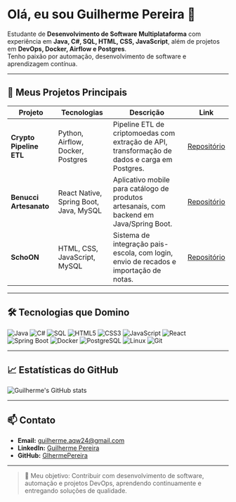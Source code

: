 # Olá, eu sou Guilherme Pereira 👋

Estudante de **Desenvolvimento de Software Multiplataforma** com experiência em **Java, C#, SQL, HTML, CSS, JavaScript**, além de projetos em **DevOps, Docker, Airflow e Postgres**.  
Tenho paixão por automação, desenvolvimento de software e aprendizagem contínua.

---

## 🚀 Meus Projetos Principais

| Projeto | Tecnologias | Descrição | Link |
|---------|------------|-----------|------|
| **Crypto Pipeline ETL** | Python, Airflow, Docker, Postgres | Pipeline ETL de criptomoedas com extração de API, transformação de dados e carga em Postgres. | [Repositório](https://github.com/GlhermePereira/airflow-docker) |
| **Benucci Artesanato** | React Native, Spring Boot, Java, MySQL | Aplicativo mobile para catálogo de produtos artesanais, com backend em Java/Spring Boot. | [Repositório](https://github.com/GlhermePereira/BenucciArtesanato) |
| **SchoON** | HTML, CSS, JavaScript, MySQL | Sistema de integração pais-escola, com login, envio de recados e importação de notas. | [Repositório](https://github.com/GlhermePereira/SchoON) |

---

## 🛠️ Tecnologias que Domino

![Java](https://img.shields.io/badge/Java-ED8B00?style=for-the-badge&logo=java&logoColor=white)
![C#](https://img.shields.io/badge/C%23-239120?style=for-the-badge&logo=c-sharp&logoColor=white)
![SQL](https://img.shields.io/badge/SQL-4479A1?style=for-the-badge&logo=sql&logoColor=white)
![HTML5](https://img.shields.io/badge/HTML5-E34F26?style=for-the-badge&logo=html5&logoColor=white)
![CSS3](https://img.shields.io/badge/CSS3-1572B6?style=for-the-badge&logo=css3&logoColor=white)
![JavaScript](https://img.shields.io/badge/JavaScript-F7DF1E?style=for-the-badge&logo=javascript&logoColor=black)
![React](https://img.shields.io/badge/React-61DAFB?style=for-the-badge&logo=react&logoColor=black)
![Spring Boot](https://img.shields.io/badge/SpringBoot-6DB33F?style=for-the-badge&logo=spring&logoColor=white)
![Docker](https://img.shields.io/badge/Docker-2496ED?style=for-the-badge&logo=docker&logoColor=white)
![PostgreSQL](https://img.shields.io/badge/PostgreSQL-4169E1?style=for-the-badge&logo=postgresql&logoColor=white)
![Linux](https://img.shields.io/badge/Linux-FCC624?style=for-the-badge&logo=linux&logoColor=black)
![Git](https://img.shields.io/badge/Git-F05032?style=for-the-badge&logo=git&logoColor=white)

---

## 📈 Estatísticas do GitHub

![Guilherme's GitHub stats](https://github-readme-stats.vercel.app/api?username=GlhermePereira&show_icons=true&theme=radical)

---

## 📫 Contato

- **Email:** guilherme.aqw24@gmail.com  
- **LinkedIn:** [Guilherme Pereira](https://www.linkedin.com/in/guilherme-pereira-1aab451a0/)  
- **GitHub:** [GlhermePereira](https://github.com/GlhermePereira)

---

> 🎯 Meu objetivo: Contribuir com desenvolvimento de software, automação e projetos DevOps, aprendendo continuamente e entregando soluções de qualidade.
